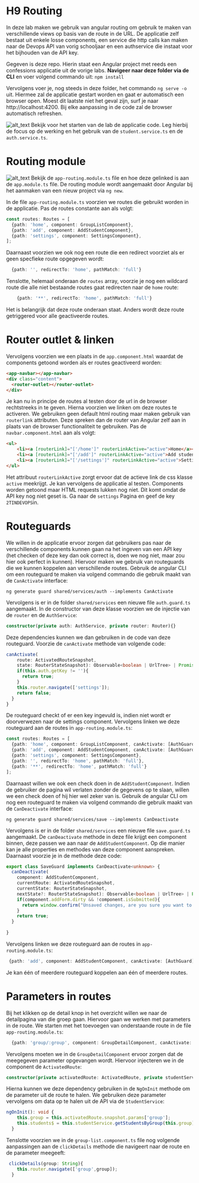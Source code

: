 # H9 Routing
In deze lab maken we gebruik van angular routing om gebruik te maken van verschillende views op basis van de route in de URL. De applicatie zelf bestaat uit enkele losse components, een service die http calls kan maken naar de Devops API van vorig schooljaar en een authservice die instaat voor het bijhouden van de API key.

Gegeven is deze repo. Hierin staat een Angular project met reeds een confessions applicatie uit de vorige labs. **Navigeer naar deze folder via de CLI** en voer volgend commando uit: ```npm install```
 
Vervolgens voer je, nog steeds in deze folder, het commando ```ng serve -o``` uit. Hiermee zal de applicatie gestart worden en gaat er automatisch een browser open. Moest dit laatste niet het geval zijn, surf je naar http://localhost:4200. Bij elke aanpassing in de code zal de browser automatisch refreshen.

![alt_text](https://i.imgur.com/TT9FcyW.png "image_tooltip") Bekijk voor het starten van de lab de applicatie code. Leg hierbij de focus op de werking en het gebruik van de `student.service.ts` en de `auth.service.ts`.

# Routing module
![alt_text](https://i.imgur.com/TT9FcyW.png "image_tooltip") Bekijk de `app-routing.module.ts` file en hoe deze gelinked is aan de `app.module.ts` file. De routing module wordt aangemaakt door Angular bij het aanmaken van een nieuw project via `ng new`.

In de file `app-routing.module.ts` voorzien we routes die gebruikt worden in de applicatie. Pas de routes constante aan als volgt:
```typescript
const routes: Routes = [
  {path: 'home', component: GroupListComponent},
  {path: 'add', component: AddStudentComponent},
  {path: 'settings', component: SettingsComponent},
];
```
Daarnaast voorzien we ook nog een route die een redirect voorziet als er geen specfieke route opgegeven wordt:
```typescript
  {path: '', redirectTo: 'home', pathMatch: 'full'}
```

Tenslotte, helemaal onderaan de `routes` array, voorzie je nog een wildcard route die alle niet bestaande routes gaat redirecten naar de `home` route:
```typescript
    {path: '**', redirectTo: 'home', pathMatch: 'full'}
```
Het is belangrijk dat deze route onderaan staat. Anders wordt deze route getriggered voor alle geactiveerde routes.

# Router outlet & linken

Vervolgens voorzien we een plaats in de `app.component.html` waardat de components getoond worden als er routes geactiveerd worden:
```html
<app-navbar></app-navbar>
<div class="content">
  <router-outlet></router-outlet>
</div>
```
Je kan nu in principe de routes al testen door de url in de browser rechtstreeks in te geven. Hierna voorzien we linken om deze routes te activeren. We gebruiken geen default html routing  maar maken gebruik van `routerlink` attributen. Deze spreken dan de router van Angular zelf aan in plaats van de browser functionaliteit te gebruiken. Pas de `navbar.component.html` aan als volgt:
```html
<ul>
    <li><a [routerLink]="['/home']" routerLinkActive="active">Home</a></li>
    <li><a [routerLink]="['/add']" routerLinkActive="active">Add student</a></li>
    <li><a [routerLink]="['/settings']" routerLinkActive="active">Settings</a></li>
</ul>
```
Het attribuut `routerLinkActive` zorgt ervoor dat de actieve link de css klasse `active` meekrijgt. Je kan vervolgens de applicatie al testen. Components worden getoond maar HTML requests lukken nog niet. Dit komt omdat de API key nog niet geset is. Ga naar de `settings` Pagina en geef de key `2TINDEVOPS`in.

# Routeguards
We willen in de applicatie ervoor zorgen dat gebruikers pas naar de verschillende components kunnen gaan na het ingeven van een API key (het checken of deze key dan ook correct is, doen we nog niet, maar zou hier ook perfect in kunnen). Hiervoor maken we gebruik van routeguards die we kunnen koppelen aan verschillende routes. Gebruik de angular CLI om een routeguard te maken via volgend commando die gebruik maakt van de `CanActivate` interface:
```
ng generate guard shared/services/auth --implements CanActivate
```
Vervolgens is er in de folder `shared/services` een nieuwe file `auth.guard.ts` aangemaakt. In de constructor van deze klasse voorzien we de injectie van de `router` en de `AuthService`:
```typescript
constructor(private auth: AuthService, private router: Router){}
```

Deze dependencies kunnen we dan gebruiken in de code van deze routeguard. Voorzie de `canActivate` methode van volgende code:
```typescript
canActivate(
    route: ActivatedRouteSnapshot,
    state: RouterStateSnapshot): Observable<boolean | UrlTree> | Promise<boolean | UrlTree> | boolean | UrlTree {
    if(this.auth.getKey != ''){
      return true;
    }
    this.router.navigate(['settings']);
    return false;
  }
}
```

De routeguard checkt of er een key ingevuld is, indien niet wordt er doorverwezen naar de settings component. Vervolgens linken we deze routeguard aan de routes in `app-routing.module.ts`:
```typescript
const routes: Routes = [
  {path: 'home', component: GroupListComponent, canActivate: [AuthGuard]},
  {path: 'add', component: AddStudentComponent, canActivate: [AuthGuard]},
  {path: 'settings', component: SettingsComponent},
  {path: '', redirectTo: 'home', pathMatch: 'full'},
  {path: '**', redirectTo: 'home', pathMatch: 'full'}
];
```
Daarnaast willen we ook een check doen in de `AddStudentComponent`. Indien de gebruiker de pagina wil verlaten zonder de gegevens op te slaan, willen we een check doen of hij hier wel zeker van is. Gebruik de angular CLI om nog een routeguard te maken via volgend commando die gebruik maakt van de `CanDeactivate` interface:
```
ng generate guard shared/services/save --implements CanDeactivate
```

Vervolgens is er in de folder `shared/services` een nieuwe file `save.guard.ts` aangemaakt. De `canDeactivate` methode in deze file krijgt een component binnen, deze passen we aan naar de `AddStudentComponent`. Op die manier kan je alle properties en methodes van deze component aanspreken. Daarnaast voorzie je in de methode deze code:
```typescript
export class SaveGuard implements CanDeactivate<unknown> {
  canDeactivate(
    component: AddStudentComponent,
    currentRoute: ActivatedRouteSnapshot,
    currentState: RouterStateSnapshot,
    nextState?: RouterStateSnapshot): Observable<boolean | UrlTree> | Promise<boolean | UrlTree> | boolean | UrlTree {
    if(component.addForm.dirty && !component.isSubmitted){
      return window.confirm("Unsaved changes, are you sure you want to leave?");
    }
    return true;
  }
  
}
```
Vervolgens linken we deze routeguard aan de routes in `app-routing.module.ts`:
```typescript
 {path: 'add', component: AddStudentComponent, canActivate: [AuthGuard], canDeactivate: [SaveGuard]},
 ```

 Je kan één of meerdere routeguard koppelen aan één of meerdere routes.

# Parameters in routes
Bij het klikken op de detail knop in het overzicht willen we naar de detailpagina van die groep gaan. Hiervoor gaan we werken met parameters in de route. We starten met het toevoegen van onderstaande route in de file `app-routing.module.ts`:
```typescript
  {path: 'group/:group', component: GroupDetailComponent, canActivate: [AuthGuard]},
```
Vervolgens moeten we in de `GroupDetailComponent` ervoor zorgen dat de meegegeven parameter opgevangen wordt. Hiervoor injecteren we in de component de `ActivatedRoute`:
```typescript
constructor(private activatedRoute: ActivatedRoute, private studentService: StudentService) { }
```

Hierna kunnen we deze dependency gebruiken in de `NgOnInit` methode om de parameter uit de route te halen. We gebruiken deze parameter vervolgens om data op te halen uit de API via de `StudentService`:
```typescript
ngOnInit(): void {
    this.group = this.activatedRoute.snapshot.params['group'];
    this.students$ = this.studentService.getStudentsByGroup(this.group);
  }
```

Tenslotte voorzien we in de `group-list.component.ts` file nog volgende aanpassingen aan de `clickDetails` methode die navigeert naar de route en de parameter meegeeft:
```typescript
 clickDetails(group: String){
    this.router.navigate(['group',group]);
  }
```






